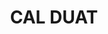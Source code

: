 ---
layout: test
title:  "CAL DUAT"
coordinates:
  - group1:
        - [1.443628974353695, 42.355979687681824]
        - [1.443639172054969, 42.355988170842132]
        - [1.443752070751086, 42.356063554260373]
        - [1.443839039592179, 42.356015709792352]
        - [1.443713083167054, 42.355945156004388]
        - [1.443685306415663, 42.355953749447366]
        - [1.443677591084073, 42.35595865152068]
        - [1.44368471641897, 42.355966258493595]
        - [1.443628974353695, 42.355979687681824]
---